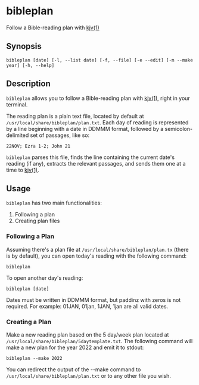 # bibleplan
Follow a Bible-reading plan with [kjv\(1\)](https://github.com/bontibon/kjv)

## Synopsis
	bibleplan [date] [-l, --list date] [-f, --file] [-e --edit] [-m --make year] [-h, --help]

## Description
`bibleplan` allows you to follow a Bible-reading plan with [kjv\(1\)](https://github.com/bontibon/kjv), right in your terminal.

The reading plan is a plain text file, located by default at `/usr/local/share/bibleplan/plan.txt`. Each day of reading is represented by a line beginning with a date in DDMMM format, followed by a semicolon-delimited set of passages, like so:

```
22NOV; Ezra 1-2; John 21
```
`bibleplan` parses this file, finds the line containing the current date's reading (if any), extracts the relevant passages, and sends them one at a time to [kjv(1)](https://github.com/bontibon/kjv).

## Usage
`bibleplan` has two main functionalities:

1. Following a plan
2. Creating plan files

### Following a Plan
Assuming there's a plan file at `/usr/local/share/bibleplan/plan.tx` (there is by default), you can open today's reading with the following command:

```
bibleplan
```

To open another day's reading:

```
bibleplan [date]
```

Dates must be written in DDMMM format, but paddinz with zeros is not required. For example: 01JAN, 01jan, 1JAN, 1jan are all valid dates.

### Creating a Plan
Make a new reading plan based on the 5 day/week plan located at `/usr/local/share/bibleplan/5daytemplate.txt`. The following command will make a new plan for the year 2022 and emit it to stdout:

```
bibleplan --make 2022
```

You can redirect the output of the --make command to `/usr/local/share/bibleplan/plan.txt` or to any other file you wish.



